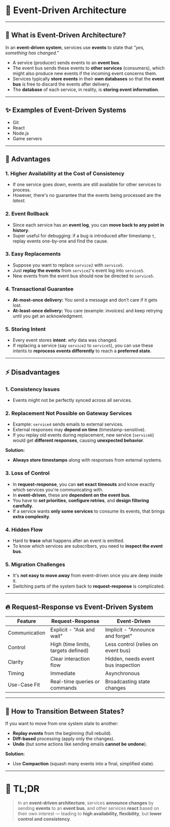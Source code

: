 # 📢 Event-Driven Architecture

---

## 🌟 What is Event-Driven Architecture?

In an **event-driven system**, services use **events** to state that *"yes, something has changed."*

* A service (producer) sends events to an **event bus**.
* The event bus sends these events to **other services** (consumers), which might also produce new events if the incoming event concerns them.
* Services typically **store events** in their **own databases** so that the **event bus** is free to discard the events after delivery.
* The **database** of each service, in reality, is **storing event information**.

---

## ✨ Examples of Event-Driven Systems

* Git
* React
* Node.js
* Game servers

---

## 🚀 Advantages

### 1. Higher Availability at the Cost of Consistency

* If one service goes down, events are still available for other services to process.
* However, there's no guarantee that the events being processed are the *latest*.

### 2. Event Rollback

* Since each service has an **event log**, you can **move back to any point in history**.
* Super useful for debugging: if a bug is introduced after timestamp `t`, replay events one-by-one and find the cause.

### 3. Easy Replacements

* Suppose you want to replace `service2` with `service5`.
* Just **replay the events** from `service2`'s event log into `service5`.
* New events from the event bus should now be directed to `service5`.

### 4. Transactional Guarantee

* **At-most-once delivery:** You send a message and don’t care if it gets lost.
* **At-least-once delivery:** You care (example: invoices) and keep retrying until you get an acknowledgment.

### 5. Storing Intent

* Every event stores **intent**: *why* data was changed.
* If replacing a service (say `service2` to `service5`), you can use these intents to **reprocess events differently** to reach a **preferred state**.

---

## ⚡ Disadvantages

### 1. Consistency Issues

* Events might not be perfectly synced across all services.

### 2. Replacement Not Possible on Gateway Services

* Example: `service4` sends emails to external services.
* External responses may **depend on time** (timestamp-sensitive).
* If you replay old events during replacement, new service (`service6`) would get **different responses**, causing **unexpected behavior**.

**Solution:**

* **Always store timestamps** along with responses from external systems.

### 3. Loss of Control

* In **request-response**, you can **set exact timeouts** and know exactly which services you're communicating with.
* In **event-driven**, these are **dependent on the event bus**.
* You have to **set priorities**, **configure retries**, and **design filtering carefully**.
* If a service wants **only some services** to consume its events, that brings **extra complexity**.

### 4. Hidden Flow

* Hard to **trace** what happens after an event is emitted.
* To know which services are subscribers, you need to **inspect the event bus**.

### 5. Migration Challenges

* It's **not easy to move away** from event-driven once you are deep inside it.
* Switching parts of the system back to **request-response** is complicated.

---

## 🔥 Request-Response vs Event-Driven System

| Feature       | Request-Response                    | Event-Driven                       |
| ------------- | ----------------------------------- | ---------------------------------- |
| Communication | Explicit - "Ask and wait"           | Implicit - "Announce and forget"   |
| Control       | High (time limits, targets defined) | Less control (relies on event bus) |
| Clarity       | Clear interaction flow              | Hidden, needs event bus inspection |
| Timing        | Immediate                           | Asynchronous                       |
| Use-Case Fit  | Real-time queries or commands       | Broadcasting state changes         |

---

## 🎯 How to Transition Between States?

If you want to move from one system state to another:

* **Replay events** from the beginning (full rebuild).
* **Diff-based** processing (apply only the changes).
* **Undo** (but some actions like sending emails **cannot be undone**).

**Solution:**

* Use **Compaction** (squash many events into a final, simplified state).

---

# 🧠 TL;DR

> In an **event-driven architecture**, services **announce changes** by sending **events** to an **event bus**, and other services **react** based on their own interest — leading to **high availability, flexibility**, but **lower control and consistency**.
